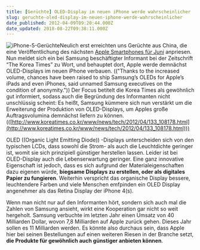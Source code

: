 ```yaml
---
title: [Gerüchte] OLED-Display im neuen iPhone werde wahrscheinlicher
slug: geruchte-oled-display-im-neuen-iphone-werde-wahrscheinlicher
date_published: 2012-04-09T09:20:44.000Z
date_updated: 2018-08-22T09:38:11.000Z
---
```


![iPhone-5-Gerüchte](//picdump.thafaker.de/2012/04/iPhone-5-Gerüchte-125x125.jpg)Neulich erst erreichten uns Gerüchte aus China, die eine Veröffentlichung des nächsten [Apple Smartphones für Juni](__GHOST_URL__/geruchte-iphone-5-bereits-im-juni/) anpriesen. Nun meldet sich ein bei Samsung beschäftigter Informant bei der Zeitschrift “The Korea Times” zu Wort, und behauptet dort, Apple werde demnächst OLED-Displays im neuen iPhone verbauen. (("Thanks to the increased volume, chances have been raised to ship Samsung’s OLEDs for Apple’s iPads and even iPhones, said unnamed Samsung executives on the condition of anonymity.")) Der Focus betitelt die Korea Times als gewöhnlich gut informiert, sodass auch die Begründung des Informanten nicht unschlüssig scheint: Es heißt, Samsung kümmere sich nun verstärkt um die Erweiterung der Produktion von OLED-Displays, um Apples große Auftragsvolumina demnächst liefern zu können. (([http://www.koreatimes.co.kr/www/news/tech/2012/04/133_108178.html](http://www.koreatimes.co.kr/www/news/tech/2012/04/133_108178.html)))

OLED ((Organic Light Emitting Diode)) -Displays unterscheiden sich von den typischen LCDs, dass sowohl die Strom- als auch die Leuchtdichte geringer ist, womit sie sich prinzipiell günstiger herstellen lassen. Leider ist bei OLED-Display auch die Lebenserwartung geringer. Eine ganz innovative Eigenschaft ist jedoch, dass es sich aufgrund der Materialeigenschaften dazu eigenen würde, **biegsame Displays zu erstellen, oder als digitales Papier zu fungieren**. Weiterhin verspricht das organische Display bessere, leuchtendere Farben und viele Menschen emfpinden ein OLED Display angenehmer als das Retina Display der iPhone 4(s).

Wenn man nicht nur auf den Informanten hört, sondern sich auch mal die Zahlen von Samsung ansieht, wirkt eine Kooperation gar nicht so weit hergeholt. Samsung verbuchte im letzten Jahr einen Umsatz von 40 Milliarden Dollar, wovon 7,8 Milliarden auf Apple zurück gehen. Dieses Jahr sollen es 11 Milliarden werden. Es könnte also durchaus sein, dass Apple hier bei seinen Bestellungen auf einen weiteren Riesen in der Branche setzt, **die Produkte für gewöhnlich auch günstiger anbieten können**.
